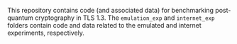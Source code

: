 This repository contains code (and associated data) for benchmarking post-quantum cryptography in TLS 1.3. The `emulation_exp` and `internet_exp` folders contain code and data related to the emulated and internet experiments, respectively.
